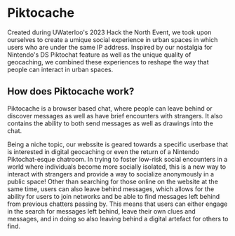 # Piktocache
Created during UWaterloo's 2023 Hack the North Event, we took upon ourselves to create a umique social experience in urban spaces in which users who are under the same IP address. Inspired by our nostalgia for Nintendo's DS Piktochat feature as well as the unique quality of geocaching, we combined these experiences to reshape the way that people can interact in urban spaces.

## How does Piktocache work?
Piktocache is a browser based chat, where people can leave behind or discover messages as well as have brief encounters with strangers. It also contains the ability to both send messages as well as drawings into the chat. 

Being a niche topic, our webssite is geared towards a specific userbase that is interested in digital geocaching or even the return of a Nintendo Piktochat-esque chatroom. In trying to foster low-risk social encounters in a world where individuals become more socially isolated, this is a new way to interact with strangers and provide a way to socialize anonymously in a public space! Other than searching for those online on the website at the same time, users can also leave behind messages, which allows for the ability for users to join networks and be able to find messages left behind from previous chatters passing by. This means that users can either engage in the search for messages left behind, leave their own clues and messages, and in doing so also leaving behind a digital artefact for others to find.
